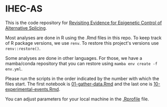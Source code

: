 # IHEC-AS

This is the code repository for [Revisiting Evidence for Epigenetic Control of Alternative Splicing](https://doi.org/10.1101/2024.08.30.610315).

Most analyses are done in R using the .Rmd files in this repo. To keep track of R package versions, we use `renv`. To restore this project's versions use `renv::restore()`.

Some analyses are done in other languages. For those, we have a mamba/conda repository that you can restore using `mamba env create -f env.yml`.

Please run the scripts in the order indicated by the number with which the files start. The first notebook is [01-gather-data.Rmd](01-gather-data.Rmd) and the last one is [10-experimental-events.Rmd](10-experimental-events.Rmd). 

You can adjust parameters for your local machine in the [.Rprofile](.Rprofile) file.